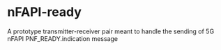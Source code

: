 # nFAPI-ready

A prototype transmitter-receiver pair meant to handle the sending of 5G nFAPI PNF_READY.indication message
